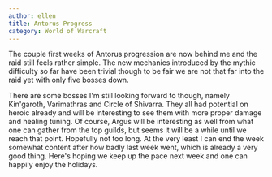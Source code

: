 ```yaml
---
author: ellen
title: Antorus Progress
category: World of Warcraft
---
```


The couple first weeks of Antorus progression are now behind me and the raid still feels rather simple. The new mechanics introduced by the mythic difficulty so far have been trivial though to be fair we are not that far into the raid yet with only five bosses down.

There are some bosses I'm still looking forward to though, namely Kin'garoth, Varimathras and Circle of Shivarra. They all had potential on heroic already and will be interesting to see them with more proper damage and healing tuning. Of course, Argus will be interesting as well from what one can gather from the top guilds, but seems it will be a while until we reach that point. Hopefully not too long. At the very least I can end the week somewhat content after how badly last week went, which is already a very good thing. Here's hoping we keep up the pace next week and one can happily enjoy the holidays.
